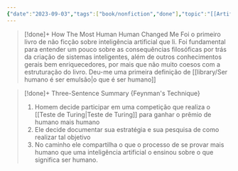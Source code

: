 ```yaml
---
{"date":"2023-09-03","tags":["book/nonfiction","done"],"topic":"[[Artificial Intelligence]]","start":"2018-06-15","finish":"2020-08-19","author":"[[Brian Christian]]","year":2011,"publish":true,"PassFrontmatter":true}
---
```


>[!done]+ How The Most Human Human Changed Me
>Foi o primeiro livro de não ficção sobre inteligência artificial que li. Foi fundamental para entender um pouco sobre as consequências filosóficas por trás da criação de sistemas inteligentes, além de outros conhecimentos gerais bem enriquecedores, por mais que não muito coesos com a estruturação do livro. Deu-me uma primeira definição de [[library/Ser humano é ser emulsão\|o que é ser humano]]

>[!done]+ Three-Sentence Summary {Feynman's Technique}
>1. Homem decide participar em uma competição que realiza o [[Teste de Turing\|Teste de Turing]] para ganhar o prêmio de humano mais humano
>2. Ele decide documentar sua estratégia e sua pesquisa de como realizar tal objetivo
>3. No caminho ele compartilha o que o processo de se provar mais humano que uma inteligência artificial o ensinou sobre o que significa ser humano.

